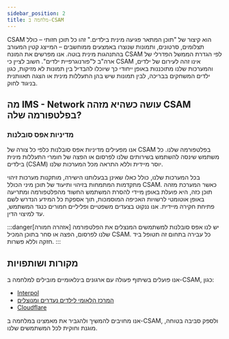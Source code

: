 ```yaml
---
sidebar_position: 2
title: מלחמה ב-CSAM
---
```


CSAM הוא קיצור של "תוכן המתאר פגיעה מינית בילדים." זהו כל תוכן חזותי – כולל תצלומים, סרטונים, ותמונות שנוצרו באמצעים ממוחשבים – המייצג קטין המעורב בהתנהגות מינית בוטה. אנו מפרשים את המונח CSAM לפי הגדרת הממשל הפדרלי של ארה"ב ל"פורנוגרפיית ילדים". חשוב לציין כי CSAM אינו זהה לעירום של ילדים, והמערכות שלנו מתוכננות באופן ייחודי כך שיוכלו להבדיל בין תמונות לא מזיקות, כגון ילדים המשחקים בבריכה, לבין תמונות שיש בהן התעללות מינית או הצגה תאוותנית בניגוד לחוק.

## מה IMS - Network עושה כשהיא מזהה CSAM בפלטפורמה שלה?

### מדיניות אפס סובלנות

אנו מפעילים מדיניות אפס סובלנות כלפי כל צורה של CSAM בפלטפורמה שלנו. כל משתמש שינסה להשתמש בשירותים שלנו לפרסום או הפצה של חומרי התעללות מינית בילדים (CSAM) יוסר מיידית וללא התראה מכל המערכות שלנו.  

בכל המערכות שלנו, כולל כאלו שאינן בבעלותנו הישירה, מותקנות מערכות זיהוי מתקדמות המתמחות בזיהוי ותיעוד של תוכן מיני הכולל CSAM. כאשר המערכת מזהה תוכן כזה, היא פועלת באופן מיידי להסרת המשתמש החשוד מהפלטפורמה ומתריעה באופן אוטומטי לרשויות האכיפה המוסמכות, תוך אספקת כל המידע הנדרש לשם פתיחת חקירה מיידית. אנו ננקוט בצעדים משפטיים ופליליים חמורים כנגד המשתמש, עד למיצוי הדין.

:::danger[אזהרה חמורה]
יש לנו אפס סובלנות למשתמשים המנצלים את הפלטפורמה שלנו לפרסום, הפצה או סחר בתוכן המכיל CSAM. כל עבירה בתחום זה תטופל ביד חזקה וללא פשרות.
:::

## מקורות ושותפויות
אנו פועלים בשיתוף פעולה עם ארגונים בינלאומיים מובילים למלחמה ב-CSAM, כגון:
- [Interpol](https://www.interpol.int/en/Crimes/Crimes-against-children)
- [המרכז הלאומי לילדים נעדרים ומנוצלים](https://www.missingkids.org/)
- [Cloudflare](https://www.cloudflare.com/trust-hub/child-safety/)

אנו מחויבים להמשיך ולהגביר את מאמצינו במלחמה ב-CSAM, ולספק סביבה בטוחה, מוגנת וחוקית לכל המשתמשים שלנו.
